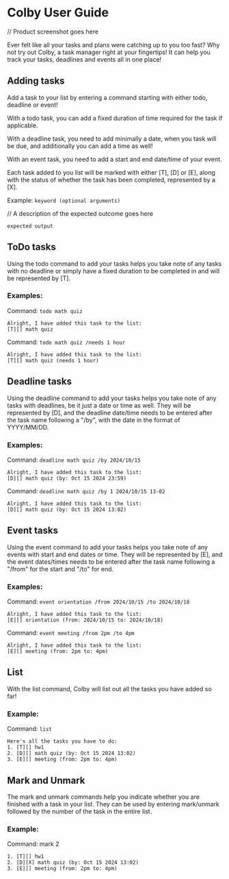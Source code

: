 # Colby User Guide

// Product screenshot goes here

Ever felt like all your tasks and plans were catching up to you too fast? 
Why not try out Colby, a task manager right at your fingertips! It can help 
you track your tasks, deadlines and events all in one place!

## Adding tasks

Add a task to your list by entering a command starting with either todo, deadline or event!

With a todo task, you can add a fixed duration of time required for the task if applicable.

With a deadline task, you need to add minimally a date, when you task will be due, and additionally 
you can add a time as well! 

With an event task, you need to add a start and end date/time of your event.

Each task added to you list will be marked with either [T], [D] or [E], along with the status of
whether the task has been completed, represented by a [X].

Example: `keyword (optional arguments)`

// A description of the expected outcome goes here

```
expected output
```

## ToDo tasks

Using the todo command to add your tasks helps you take note of any tasks 
with no deadline or simply have a fixed duration to be completed in and will be represented 
by [T]. 

### Examples:

Command: `todo math quiz`
```
Alright, I have added this task to the list:
[T][] math quiz
```

Command: `todo math quiz /needs 1 hour`
```
Alright, I have added this task to the list:
[T][] math quiz (needs 1 hour)
```

## Deadline tasks

Using the deadline command to add your tasks helps you take note of any tasks
with deadlines, be it just a date or time as well. They will be represented
by [D], and the deadline date/time needs to be entered after the task name following 
a "/by", with the date in the format of YYYY/MM/DD.

### Examples:

Command: `deadline math quiz /by 2024/10/15`
```
Alright, I have added this task to the list:
[D][] math quiz (by: Oct 15 2024 23:59)
```

Command: `deadline math quiz /by 1 2024/10/15 13-02`
```
Alright, I have added this task to the list:
[D][] math quiz (by: Oct 15 2024 13:02)
```

## Event tasks

Using the event command to add your tasks helps you take note of any events
with start and end dates or time. They will be represented
by [E], and the event dates/times needs to be entered after the task name following
a "/from" for the start and "/to" for end.

### Examples:

Command: `event orientation /from 2024/10/15 /to 2024/10/18` 
```
Alright, I have added this task to the list:
[E][] orientation (from: 2024/10/15 to: 2024/10/18)
```

Command: `event meeting /from 2pm /to 4pm`
```
Alright, I have added this task to the list:
[E][] meeting (from: 2pm to: 4pm)
```

## List

With the list command, Colby will list out all the tasks you have added so far!

### Example:

Command: `list`
```
Here's all the tasks you have to do:
1. [T][] hw1
2. [D][] math quiz (by: Oct 15 2024 13:02)
3. [E][] meeting (from: 2pm to: 4pm)
```

## Mark and Unmark
The mark and unmark commands help you indicate whether you are finished with a task in your list.
They can be used by entering mark/unmark followed by the number of the task in the entire list.

### Example:

Command: mark 2
```
1. [T][] hw1
2. [D][X] math quiz (by: Oct 15 2024 13:02)
3. [E][] meeting (from: 2pm to: 4pm)
```


